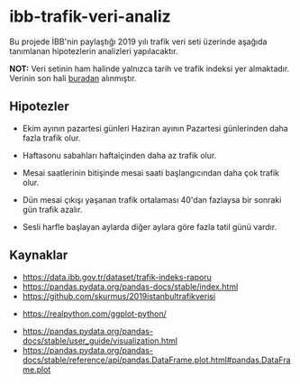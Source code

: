 # ibb-trafik-veri-analiz
Bu projede İBB'nin paylaştığı 2019 yılı trafik veri seti üzerinde aşağıda tanımlanan hipotezlerin analizleri yapılacaktır.

**NOT:** Veri setinin ham halinde yalnızca tarih ve trafik indeksi yer almaktadır. Verinin son hali [buradan](https://github.com/skurmus/2019istanbultrafikverisi) alınmıştır.

## Hipotezler

- Ekim ayının pazartesi günleri Haziran ayının Pazartesi günlerinden daha fazla trafik olur.
* Haftasonu sabahları haftaiçinden daha az trafik olur.
- Mesai saatlerinin bitişinde mesai saati başlangıcından daha çok trafik olur.
* Dün mesai çıkışı yaşanan trafik ortalaması 40'dan fazlaysa bir sonraki gün trafik azalır.

- Sesli harfle başlayan aylarda diğer aylara göre fazla tatil günü vardır.



## Kaynaklar

- https://data.ibb.gov.tr/dataset/trafik-indeks-raporu
- https://pandas.pydata.org/pandas-docs/stable/index.html
- https://github.com/skurmus/2019istanbultrafikverisi
* https://realpython.com/ggplot-python/
- https://pandas.pydata.org/pandas-docs/stable/user_guide/visualization.html
- https://pandas.pydata.org/pandas-docs/stable/reference/api/pandas.DataFrame.plot.html#pandas.DataFrame.plot